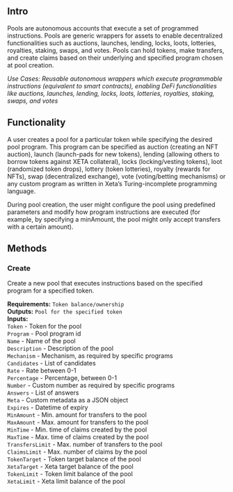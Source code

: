 ## Intro
Pools are autonomous accounts that execute a set of programmed instructions. Pools are generic wrappers for assets to enable decentralized functionalities such as auctions, launches, lending, locks, loots, lotteries, royalties, staking, swaps, and votes. Pools can hold tokens, make transfers, and create claims based on their underlying and specified program chosen at pool creation.

*Use Cases: Reusable autonomous wrappers which execute programmable instructions (equivalent to smart contracts), enabling DeFi functionalities like auctions, launches, lending, locks, loots, lotteries, royalties, staking, swaps, and votes*

## Functionality
A user creates a pool for a particular token while specifying the desired pool program. This program can be specified as auction (creating an NFT auction), launch (launch-pads for new tokens), lending (allowing others to borrow tokens against XETA collateral), locks (locking/vesting tokens), loot (randomized token drops), lottery (token lotteries), royalty (rewards for NFTs), swap (decentralized exchange), vote (voting/betting mechanisms) or any custom program as written in Xeta’s Turing-incomplete programming language.

During pool creation, the user might configure the pool using predefined parameters and modify how program instructions are executed (for example, by specifying a minAmount, the pool might only accept transfers with a certain amount).

## Methods

### Create
Create a new pool that executes instructions based on the specified program for a specified token.

**Requirements:** `Token balance/ownership`  
**Outputs:** `Pool for the specified token`  
**Inputs:**  
`Token` - Token for the pool  
`Program` - Pool program id  
`Name` - Name of the pool  
`Description` - Description of the pool  
`Mechanism` - Mechanism, as required by specific programs  
`Candidates` - List of candidates  
`Rate` - Rate between 0-1  
`Percentage` - Percentage, between 0-1  
`Number` - Custom number as required by specific programs  
`Answers` - List of answers  
`Meta` - Custom metadata as a JSON object  
`Expires` - Datetime of expiry  
`MinAmount` - Min. amount for transfers to the pool  
`MaxAmount` - Max. amount for transfers to the pool  
`MinTime` - Min. time of claims created by the pool  
`MaxTime` - Max. time of claims created by the pool  
`TransfersLimit` - Max. number of transfers to the pool  
`ClaimsLimit` - Max. number of claims by the pool  
`TokenTarget` - Token target balance of the pool  
`XetaTarget` - Xeta target balance of the pool  
`TokenLimit` - Token limit balance of the pool  
`XetaLimit` - Xeta limit balance of the pool  